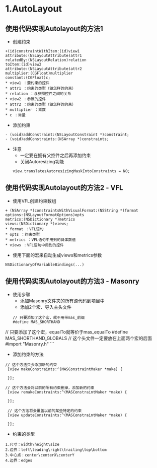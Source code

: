# 1.AutoLayout

## 使用代码实现Autolayout的方法1
- 创建约束

```objc
+(id)constraintWithItem:(id)view1
attribute:(NSLayoutAttribute)attr1
relatedBy:(NSLayoutRelation)relation
toItem:(id)view2
attribute:(NSLayoutAttribute)attr2
multiplier:(CGFloat)multiplier
constant:(CGFloat)c;
* view1 ：要约束的控件
* attr1 ：约束的类型（做怎样的约束）
* relation ：与参照控件之间的关系
* view2 ：参照的控件
* attr2 ：约束的类型（做怎样的约束）
* multiplier ：乘数
* c ：常量
```

- 添加约束

```objc
- (void)addConstraint:(NSLayoutConstraint *)constraint;
- (void)addConstraints:(NSArray *)constraints;
```

- 注意
    - 一定要在拥有父控件之后再添加约束
    - 关闭Autoresizing功能
    ```objc
    view.translatesAutoresizingMaskIntoConstraints = NO;
    ```

## 使用代码实现Autolayout的方法2 - VFL
- 使用VFL创建约束数组

```objc
+ (NSArray *)constraintsWithVisualFormat:(NSString *)format
options:(NSLayoutFormatOptions)opts
metrics:(NSDictionary *)metrics
views:(NSDictionary *)views;
* format ：VFL语句
* opts ：约束类型
* metrics ：VFL语句中用到的具体数值
* views ：VFL语句中用到的控件
```

- 使用下面的宏来自动生成views和metrics参数

```objc
NSDictionaryOfVariableBindings(...)
```

## 使用代码实现Autolayout的方法3 - Masonry
- 使用步骤
    - 添加Masonry文件夹的所有源代码到项目中
    - 添加2个宏、导入主头文件
    ```objc
    // 只要添加了这个宏，就不用带mas_前缀
    #define MAS_SHORTHAND
// 只要添加了这个宏，equalTo就等价于mas_equalTo
#define MAS_SHORTHAND_GLOBALS
// 这个头文件一定要放在上面两个宏的后面
#import "Masonry.h"
    ```

- 添加约束的方法

```objc
// 这个方法只会添加新的约束
 [view makeConstraints:^(MASConstraintMaker *make) {

 }];

// 这个方法会将以前的所有约束删掉，添加新的约束
 [view remakeConstraints:^(MASConstraintMaker *make) {

 }];

 // 这个方法将会覆盖以前的某些特定的约束
 [view updateConstraints:^(MASConstraintMaker *make) {

 }];
```

- 约束的类型
```objc
1.尺寸：width\height\size
2.边界：left\leading\right\trailing\top\bottom
3.中心点：center\centerX\centerY
4.边界：edges
```




